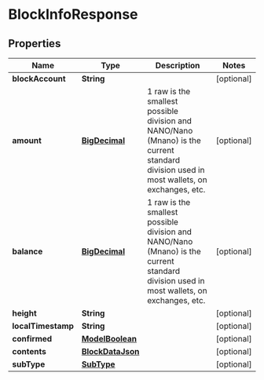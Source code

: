 

# BlockInfoResponse

## Properties

Name | Type | Description | Notes
------------ | ------------- | ------------- | -------------
**blockAccount** | **String** |  |  [optional]
**amount** | [**BigDecimal**](BigDecimal.md) | 1 raw is the smallest possible division and NANO/Nano (Mnano) is the current standard division used in most wallets, on exchanges, etc. |  [optional]
**balance** | [**BigDecimal**](BigDecimal.md) | 1 raw is the smallest possible division and NANO/Nano (Mnano) is the current standard division used in most wallets, on exchanges, etc. |  [optional]
**height** | **String** |  |  [optional]
**localTimestamp** | **String** |  |  [optional]
**confirmed** | [**ModelBoolean**](ModelBoolean.md) |  |  [optional]
**contents** | [**BlockDataJson**](BlockDataJson.md) |  |  [optional]
**subType** | [**SubType**](SubType.md) |  |  [optional]



